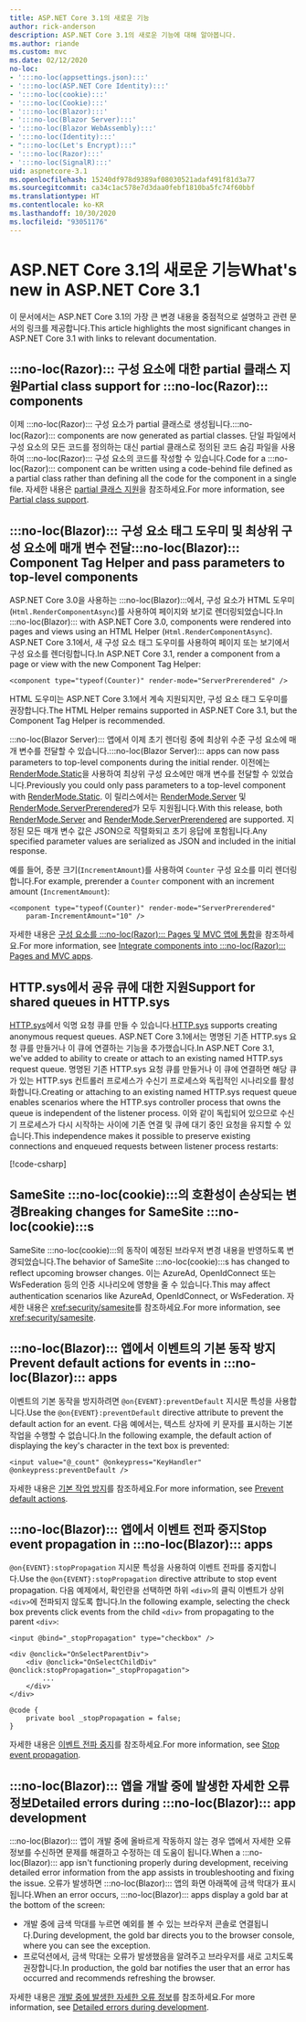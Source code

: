 ```yaml
---
title: ASP.NET Core 3.1의 새로운 기능
author: rick-anderson
description: ASP.NET Core 3.1의 새로운 기능에 대해 알아봅니다.
ms.author: riande
ms.custom: mvc
ms.date: 02/12/2020
no-loc:
- ':::no-loc(appsettings.json):::'
- ':::no-loc(ASP.NET Core Identity):::'
- ':::no-loc(cookie):::'
- ':::no-loc(Cookie):::'
- ':::no-loc(Blazor):::'
- ':::no-loc(Blazor Server):::'
- ':::no-loc(Blazor WebAssembly):::'
- ':::no-loc(Identity):::'
- ":::no-loc(Let's Encrypt):::"
- ':::no-loc(Razor):::'
- ':::no-loc(SignalR):::'
uid: aspnetcore-3.1
ms.openlocfilehash: 15240df978d9389af08030521adaf491f81d3a77
ms.sourcegitcommit: ca34c1ac578e7d3daa0febf1810ba5fc74f60bbf
ms.translationtype: HT
ms.contentlocale: ko-KR
ms.lasthandoff: 10/30/2020
ms.locfileid: "93051176"
---
```

# <a name="whats-new-in-aspnet-core-31"></a><span data-ttu-id="7708b-103">ASP.NET Core 3.1의 새로운 기능</span><span class="sxs-lookup"><span data-stu-id="7708b-103">What's new in ASP.NET Core 3.1</span></span>

<span data-ttu-id="7708b-104">이 문서에서는 ASP.NET Core 3.1의 가장 큰 변경 내용을 중점적으로 설명하고 관련 문서의 링크를 제공합니다.</span><span class="sxs-lookup"><span data-stu-id="7708b-104">This article highlights the most significant changes in ASP.NET Core 3.1 with links to relevant documentation.</span></span>

## <a name="partial-class-support-for-no-locrazor-components"></a><span data-ttu-id="7708b-105">:::no-loc(Razor)::: 구성 요소에 대한 partial 클래스 지원</span><span class="sxs-lookup"><span data-stu-id="7708b-105">Partial class support for :::no-loc(Razor)::: components</span></span>

<span data-ttu-id="7708b-106">이제 :::no-loc(Razor)::: 구성 요소가 partial 클래스로 생성됩니다.</span><span class="sxs-lookup"><span data-stu-id="7708b-106">:::no-loc(Razor)::: components are now generated as partial classes.</span></span> <span data-ttu-id="7708b-107">단일 파일에서 구성 요소의 모든 코드를 정의하는 대신 partial 클래스로 정의된 코드 숨김 파일을 사용하여 :::no-loc(Razor)::: 구성 요소의 코드를 작성할 수 있습니다.</span><span class="sxs-lookup"><span data-stu-id="7708b-107">Code for a :::no-loc(Razor)::: component can be written using a code-behind file defined as a partial class rather than defining all the code for the component in a single file.</span></span> <span data-ttu-id="7708b-108">자세한 내용은 [partial 클래스 지원](xref:blazor/components/index#partial-class-support)을 참조하세요.</span><span class="sxs-lookup"><span data-stu-id="7708b-108">For more information, see [Partial class support](xref:blazor/components/index#partial-class-support).</span></span>

## <a name="no-locblazor-component-tag-helper-and-pass-parameters-to-top-level-components"></a><span data-ttu-id="7708b-109">:::no-loc(Blazor)::: 구성 요소 태그 도우미 및 최상위 구성 요소에 매개 변수 전달</span><span class="sxs-lookup"><span data-stu-id="7708b-109">:::no-loc(Blazor)::: Component Tag Helper and pass parameters to top-level components</span></span>

<span data-ttu-id="7708b-110">ASP.NET Core 3.0을 사용하는 :::no-loc(Blazor):::에서, 구성 요소가 HTML 도우미(`Html.RenderComponentAsync`)를 사용하여 페이지와 보기로 렌더링되었습니다.</span><span class="sxs-lookup"><span data-stu-id="7708b-110">In :::no-loc(Blazor)::: with ASP.NET Core 3.0, components were rendered into pages and views using an HTML Helper (`Html.RenderComponentAsync`).</span></span> <span data-ttu-id="7708b-111">ASP.NET Core 3.1에서, 새 구성 요소 태그 도우미를 사용하여 페이지 또는 보기에서 구성 요소를 렌더링합니다.</span><span class="sxs-lookup"><span data-stu-id="7708b-111">In ASP.NET Core 3.1, render a component from a page or view with the new Component Tag Helper:</span></span>

```cshtml
<component type="typeof(Counter)" render-mode="ServerPrerendered" />
```

<span data-ttu-id="7708b-112">HTML 도우미는 ASP.NET Core 3.1에서 계속 지원되지만, 구성 요소 태그 도우미를 권장합니다.</span><span class="sxs-lookup"><span data-stu-id="7708b-112">The HTML Helper remains supported in ASP.NET Core 3.1, but the Component Tag Helper is recommended.</span></span>

<span data-ttu-id="7708b-113">:::no-loc(Blazor Server)::: 앱에서 이제 초기 렌더링 중에 최상위 수준 구성 요소에 매개 변수를 전달할 수 있습니다.</span><span class="sxs-lookup"><span data-stu-id="7708b-113">:::no-loc(Blazor Server)::: apps can now pass parameters to top-level components during the initial render.</span></span> <span data-ttu-id="7708b-114">이전에는 [RenderMode.Static](xref:Microsoft.AspNetCore.Mvc.Rendering.RenderMode.Static)을 사용하여 최상위 구성 요소에만 매개 변수를 전달할 수 있었습니다.</span><span class="sxs-lookup"><span data-stu-id="7708b-114">Previously you could only pass parameters to a top-level component with [RenderMode.Static](xref:Microsoft.AspNetCore.Mvc.Rendering.RenderMode.Static).</span></span> <span data-ttu-id="7708b-115">이 릴리스에서는 [RenderMode.Server](xref:Microsoft.AspNetCore.Mvc.Rendering.RenderMode.Server) 및 [RenderMode.ServerPrerendered](xref:Microsoft.AspNetCore.Mvc.Rendering.RenderMode.ServerPrerendered)가 모두 지원됩니다.</span><span class="sxs-lookup"><span data-stu-id="7708b-115">With this release, both [RenderMode.Server](xref:Microsoft.AspNetCore.Mvc.Rendering.RenderMode.Server) and [RenderMode.ServerPrerendered](xref:Microsoft.AspNetCore.Mvc.Rendering.RenderMode.ServerPrerendered) are supported.</span></span> <span data-ttu-id="7708b-116">지정된 모든 매개 변수 값은 JSON으로 직렬화되고 초기 응답에 포함됩니다.</span><span class="sxs-lookup"><span data-stu-id="7708b-116">Any specified parameter values are serialized as JSON and included in the initial response.</span></span>

<span data-ttu-id="7708b-117">예를 들어, 증분 크기(`IncrementAmount`)를 사용하여 `Counter` 구성 요소를 미리 렌더링합니다.</span><span class="sxs-lookup"><span data-stu-id="7708b-117">For example, prerender a `Counter` component with an increment amount (`IncrementAmount`):</span></span>

```cshtml
<component type="typeof(Counter)" render-mode="ServerPrerendered" 
    param-IncrementAmount="10" />
```

<span data-ttu-id="7708b-118">자세한 내용은 [구성 요소를 :::no-loc(Razor)::: Pages 및 MVC 앱에 통합](xref:blazor/components/integrate-components-into-razor-pages-and-mvc-apps)을 참조하세요.</span><span class="sxs-lookup"><span data-stu-id="7708b-118">For more information, see [Integrate components into :::no-loc(Razor)::: Pages and MVC apps](xref:blazor/components/integrate-components-into-razor-pages-and-mvc-apps).</span></span>

## <a name="support-for-shared-queues-in-httpsys"></a><span data-ttu-id="7708b-119">HTTP.sys에서 공유 큐에 대한 지원</span><span class="sxs-lookup"><span data-stu-id="7708b-119">Support for shared queues in HTTP.sys</span></span>

<span data-ttu-id="7708b-120">[HTTP.sys](xref:fundamentals/servers/httpsys)에서 익명 요청 큐를 만들 수 있습니다.</span><span class="sxs-lookup"><span data-stu-id="7708b-120">[HTTP.sys](xref:fundamentals/servers/httpsys) supports creating anonymous request queues.</span></span> <span data-ttu-id="7708b-121">ASP.NET Core 3.1에서는 명명된 기존 HTTP.sys 요청 큐를 만들거나 이 큐에 연결하는 기능을 추가했습니다.</span><span class="sxs-lookup"><span data-stu-id="7708b-121">In ASP.NET Core 3.1, we've added to ability to create or attach to an existing named HTTP.sys request queue.</span></span> <span data-ttu-id="7708b-122">명명된 기존 HTTP.sys 요청 큐를 만들거나 이 큐에 연결하면 해당 큐가 있는 HTTP.sys 컨트롤러 프로세스가 수신기 프로세스와 독립적인 시나리오를 활성화합니다.</span><span class="sxs-lookup"><span data-stu-id="7708b-122">Creating or attaching to an existing named HTTP.sys request queue enables scenarios where the HTTP.sys controller process that owns the queue is independent of the listener process.</span></span> <span data-ttu-id="7708b-123">이와 같이 독립되어 있으므로 수신기 프로세스가 다시 시작하는 사이에 기존 연결 및 큐에 대기 중인 요청을 유지할 수 있습니다.</span><span class="sxs-lookup"><span data-stu-id="7708b-123">This independence makes it possible to preserve existing connections and enqueued requests between listener process restarts:</span></span>

[!code-csharp[](sample/Program.cs?name=snippet)]

## <a name="breaking-changes-for-samesite-no-loccookies"></a><span data-ttu-id="7708b-124">SameSite :::no-loc(cookie):::의 호환성이 손상되는 변경</span><span class="sxs-lookup"><span data-stu-id="7708b-124">Breaking changes for SameSite :::no-loc(cookie):::s</span></span>

<span data-ttu-id="7708b-125">SameSite :::no-loc(cookie):::의 동작이 예정된 브라우저 변경 내용을 반영하도록 변경되었습니다.</span><span class="sxs-lookup"><span data-stu-id="7708b-125">The behavior of SameSite :::no-loc(cookie):::s has changed to reflect upcoming browser changes.</span></span> <span data-ttu-id="7708b-126">이는 AzureAd, OpenIdConnect 또는 WsFederation 등의 인증 시나리오에 영향을 줄 수 있습니다.</span><span class="sxs-lookup"><span data-stu-id="7708b-126">This may affect authentication scenarios like AzureAd, OpenIdConnect, or WsFederation.</span></span> <span data-ttu-id="7708b-127">자세한 내용은 <xref:security/samesite>를 참조하세요.</span><span class="sxs-lookup"><span data-stu-id="7708b-127">For more information, see <xref:security/samesite>.</span></span>

## <a name="prevent-default-actions-for-events-in-no-locblazor-apps"></a><span data-ttu-id="7708b-128">:::no-loc(Blazor)::: 앱에서 이벤트의 기본 동작 방지</span><span class="sxs-lookup"><span data-stu-id="7708b-128">Prevent default actions for events in :::no-loc(Blazor)::: apps</span></span>

<span data-ttu-id="7708b-129">이벤트의 기본 동작을 방지하려면 `@on{EVENT}:preventDefault` 지시문 특성을 사용합니다.</span><span class="sxs-lookup"><span data-stu-id="7708b-129">Use the `@on{EVENT}:preventDefault` directive attribute to prevent the default action for an event.</span></span> <span data-ttu-id="7708b-130">다음 예에서는, 텍스트 상자에 키 문자를 표시하는 기본 작업을 수행할 수 없습니다.</span><span class="sxs-lookup"><span data-stu-id="7708b-130">In the following example, the default action of displaying the key's character in the text box is prevented:</span></span>

```razor
<input value="@_count" @onkeypress="KeyHandler" @onkeypress:preventDefault />
```

<span data-ttu-id="7708b-131">자세한 내용은 [기본 작업 방지](xref:blazor/components/event-handling#prevent-default-actions)를 참조하세요.</span><span class="sxs-lookup"><span data-stu-id="7708b-131">For more information, see [Prevent default actions](xref:blazor/components/event-handling#prevent-default-actions).</span></span>

## <a name="stop-event-propagation-in-no-locblazor-apps"></a><span data-ttu-id="7708b-132">:::no-loc(Blazor)::: 앱에서 이벤트 전파 중지</span><span class="sxs-lookup"><span data-stu-id="7708b-132">Stop event propagation in :::no-loc(Blazor)::: apps</span></span>

<span data-ttu-id="7708b-133">`@on{EVENT}:stopPropagation` 지시문 특성을 사용하여 이벤트 전파를 중지합니다.</span><span class="sxs-lookup"><span data-stu-id="7708b-133">Use the `@on{EVENT}:stopPropagation` directive attribute to stop event propagation.</span></span> <span data-ttu-id="7708b-134">다음 예제에서, 확인란을 선택하면 하위 `<div>`의 클릭 이벤트가 상위 `<div>`에 전파되지 않도록 합니다.</span><span class="sxs-lookup"><span data-stu-id="7708b-134">In the following example, selecting the check box prevents click events from the child `<div>` from propagating to the parent `<div>`:</span></span>

```razor
<input @bind="_stopPropagation" type="checkbox" />

<div @onclick="OnSelectParentDiv">
    <div @onclick="OnSelectChildDiv" @onclick:stopPropagation="_stopPropagation">
        ...
    </div>
</div>

@code {
    private bool _stopPropagation = false;
}
```

<span data-ttu-id="7708b-135">자세한 내용은 [이벤트 전파 중지](xref:blazor/components/event-handling#stop-event-propagation)를 참조하세요.</span><span class="sxs-lookup"><span data-stu-id="7708b-135">For more information, see [Stop event propagation](xref:blazor/components/event-handling#stop-event-propagation).</span></span>

## <a name="detailed-errors-during-no-locblazor-app-development"></a><span data-ttu-id="7708b-136">:::no-loc(Blazor)::: 앱을 개발 중에 발생한 자세한 오류 정보</span><span class="sxs-lookup"><span data-stu-id="7708b-136">Detailed errors during :::no-loc(Blazor)::: app development</span></span>

<span data-ttu-id="7708b-137">:::no-loc(Blazor)::: 앱이 개발 중에 올바르게 작동하지 않는 경우 앱에서 자세한 오류 정보를 수신하면 문제를 해결하고 수정하는 데 도움이 됩니다.</span><span class="sxs-lookup"><span data-stu-id="7708b-137">When a :::no-loc(Blazor)::: app isn't functioning properly during development, receiving detailed error information from the app assists in troubleshooting and fixing the issue.</span></span> <span data-ttu-id="7708b-138">오류가 발생하면 :::no-loc(Blazor)::: 앱의 화면 아래쪽에 금색 막대가 표시됩니다.</span><span class="sxs-lookup"><span data-stu-id="7708b-138">When an error occurs, :::no-loc(Blazor)::: apps display a gold bar at the bottom of the screen:</span></span>

* <span data-ttu-id="7708b-139">개발 중에 금색 막대를 누르면 예외를 볼 수 있는 브라우저 콘솔로 연결됩니다.</span><span class="sxs-lookup"><span data-stu-id="7708b-139">During development, the gold bar directs you to the browser console, where you can see the exception.</span></span>
* <span data-ttu-id="7708b-140">프로덕션에서, 금색 막대는 오류가 발생했음을 알려주고 브라우저를 새로 고치도록 권장합니다.</span><span class="sxs-lookup"><span data-stu-id="7708b-140">In production, the gold bar notifies the user that an error has occurred and recommends refreshing the browser.</span></span>

<span data-ttu-id="7708b-141">자세한 내용은 [개발 중에 발생한 자세한 오류 정보](xref:blazor/fundamentals/handle-errors#detailed-errors-during-development)를 참조하세요.</span><span class="sxs-lookup"><span data-stu-id="7708b-141">For more information, see [Detailed errors during development](xref:blazor/fundamentals/handle-errors#detailed-errors-during-development).</span></span>
